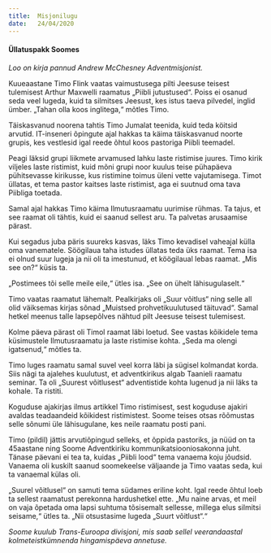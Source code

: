 ```yaml
---
title:  Misjonilugu
date:   24/04/2020
---
```


#### Üllatuspakk Soomes

_Loo on kirja pannud Andrew McChesney Adventmisjonist._

Kuueaastane Timo Flink vaatas vaimustusega pilti Jeesuse teisest tulemisest Arthur Maxwelli raamatus „Piibli jutustused“. Poiss ei osanud seda veel lugeda, kuid ta silmitses Jeesust, kes istus taeva pilvedel, inglid ümber. „Tahan olla koos inglitega,“ mõtles Timo.

Täiskasvanud noorena tahtis Timo Jumalat teenida, kuid teda köitsid arvutid. IT-inseneri õpingute ajal hakkas ta käima täiskasvanud noorte grupis, kes vestlesid igal reede õhtul koos pastoriga Piibli teemadel.

Peagi läksid grupi liikmete arvamused lahku laste ristimise juures. Timo kirik viljeles laste ristimist, kuid mõni grupi noor kuulus teise pühapäeva pühitsevasse kirikusse, kus ristimine toimus üleni vette vajutamisega. Timot üllatas, et tema pastor kaitses laste ristimist, aga ei suutnud oma tava Piibliga toetada.

Samal ajal hakkas Timo käima Ilmutusraamatu uurimise rühmas. Ta tajus, et see raamat oli tähtis, kuid ei saanud sellest aru. Ta palvetas arusaamise pärast.

Kui segadus juba päris suureks kasvas, läks Timo kevadisel vaheajal külla oma vanematele. Söögilaua taha istudes üllatas teda üks raamat. Tema isa ei olnud suur lugeja ja nii oli ta imestunud, et köögilaual lebas raamat. „Mis see on?“ küsis ta.

„Postimees tõi selle meile eile,“ ütles isa. „See on ühelt lähisugulaselt.“

Timo vaatas raamatut lähemalt. Pealkirjaks oli „Suur võitlus“ ning selle all olid väiksemas kirjas sõnad „Muistsed prohvetikuulutused täituvad“. Samal hetkel meenus talle lapsepõlves nähtud pilt Jeesuse teisest tulemisest.

Kolme päeva pärast oli Timol raamat läbi loetud. See vastas kõikidele tema küsimustele Ilmutusraamatu ja laste ristimise kohta. „Seda ma olengi igatsenud,“ mõtles ta.

Timo luges raamatu samal suvel veel korra läbi ja sügisel kolmandat korda. Siis nägi ta ajalehes kuulutust, et adventkirikus algab Taanieli raamatu seminar. Ta oli „Suurest võitlusest“ adventistide kohta lugenud ja nii läks ta kohale. Ta ristiti.

Koguduse ajakirjas ilmus artikkel Timo ristimisest, sest koguduse ajakiri avaldas teadaandeid kõikidest ristimistest. Soome teises otsas rõõmustas selle sõnumi üle lähisugulane, kes neile raamatu posti pani.

Timo (pildil) jättis arvutiõpingud selleks, et õppida pastoriks, ja nüüd on ta 45aastane ning Soome Adventkiriku kommunikatsiooniosakonna juht. Tänase päevani ei tea ta, kuidas „Piibli lood“ tema vanaema koju jõudsid. Vanaema oli kuskilt saanud soomekeelse väljaande ja Timo vaatas seda, kui ta vanaemal külas oli.

„Suurel võitlusel“ on samuti tema südames eriline koht. Igal reede õhtul loeb ta sellest raamatust perekonna hardushetkel ette. „Mu naine arvas, et meil on vaja õpetada oma lapsi suhtuma tõsisemalt sellesse, millega elus silmitsi seisame,“ ütles ta. „Nii otsustasime lugeda „Suurt võitlust“.“

_Soome kuulub Trans-Euroopa divisjoni, mis saab sellel veerandaastal kolmeteistkümnenda hingamispäeva annetuse._

